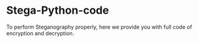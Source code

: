 # Stega-Python-code
To perform Steganography properly, here we provide you with full code of encryption and decryption. 
